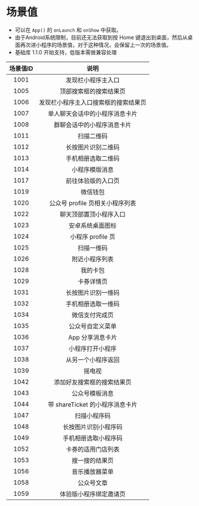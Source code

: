 # 场景值
- 可以在 `App()` 的 `onLaunch` 和 `onShow` 中获取。
- 由于Android系统限制，目前还无法获取到按 Home 键退出到桌面，然后从桌面再次进小程序的场景值，对于这种情况，会保留上一次的场景值。
- 基础库 1.1.0 开始支持，低版本需做兼容处理

|场景值ID	|说明|
|:----:|:----:|
|1001	|发现栏小程序主入口|
|1005	|顶部搜索框的搜索结果页|
|1006	|发现栏小程序主入口搜索框的搜索结果页|
|1007	|单人聊天会话中的小程序消息卡片|
|1008	|群聊会话中的小程序消息卡片|
|1011	|扫描二维码|
|1012	|长按图片识别二维码|
|1013	|手机相册选取二维码|
|1014	|小程序模版消息|
|1017	|前往体验版的入口页|
|1019	|微信钱包|
|1020	|公众号 profile 页相关小程序列表|
|1022	|聊天顶部置顶小程序入口|
|1023	|安卓系统桌面图标|
|1024	|小程序 profile 页|
|1025	|扫描一维码|
|1026	|附近小程序列表|
|1028	|我的卡包|
|1029	|卡券详情页|
|1031	|长按图片识别一维码|
|1032	|手机相册选取一维码|
|1034	|微信支付完成页|
|1035	|公众号自定义菜单|
|1036	|App 分享消息卡片|
|1037	|小程序打开小程序|
|1038	|从另一个小程序返回|
|1039	|摇电视|
|1042	|添加好友搜索框的搜索结果页|
|1043	|公众号模板消息|
|1044	|带 shareTicket 的小程序消息卡片|
|1047	|扫描小程序码|
|1048	|长按图片识别小程序码|
|1049	|手机相册选取小程序码|
|1052	|卡券的适用门店列表|
|1053	|搜一搜的结果页|
|1056	|音乐播放器菜单|
|1058	|公众号文章|
|1059	|体验版小程序绑定邀请页|
